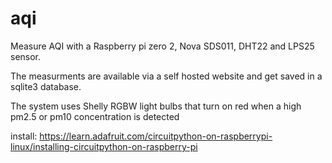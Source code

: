 # aqi
Measure AQI with a Raspberry pi zero 2, Nova SDS011, DHT22 and LPS25 sensor.

The measurments are available via a self hosted website and get saved in a sqlite3 database.

The system uses Shelly RGBW light bulbs that turn on red when a high pm2.5 or pm10 concentration is detected

install:
https://learn.adafruit.com/circuitpython-on-raspberrypi-linux/installing-circuitpython-on-raspberry-pi

